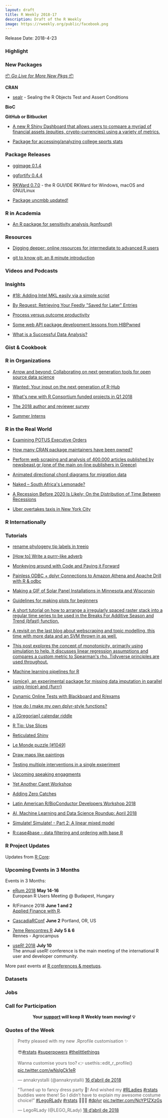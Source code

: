 ```yaml
---
layout: draft
title: R Weekly 2018-17
description: Draft of the R Weekly
image: https://rweekly.org/public/facebook.png
---
```


Release Date: 2018-4-23

###  Highlight



###  New Packages

<p class="added-hostname"><a href="https://rweekly.org/live" target="_blank" class="externalLink">📦 <i>Go Live for More New Pkgs</i> 📦</a></p>

**CRAN**

+ [sealr](https://cran.r-project.org/web/packages/sealr/index.html) - Sealing the R Objects Test and Assert Conditions


**BioC**


**GitHub or Bitbucket**

+ [A new R Shiny Dashboard that allows users to compare a myriad of financial assets (equities, crypto-currencies) using a variety of metrics.](https://github.com/pmaji/financial-asset-comparison-tool)

+ [Package for accessing/analyzing college sports stats](http://meysubb.github.io/collegeballR)


### Package Releases

+ [ggimage 0.1.4](https://guangchuangyu.github.io/2018/04/setting-ggplot2-background-with-ggbackground/)

+ [ggfortify 0.4.4](https://CRAN.R-project.org/package=ggfortify)

+ [RKWard 0.7.0](https://rkward.kde.org/News#RKWard_0.7.0_-_Split_views.2C_based_on_KF5News) - the R GUI/IDE RKWard for Windows, macOS and GNU/Linux

+ [Package uncmbb updated!](https://uncmbbtrivia.netlify.com/post/2018/04/17/package-update/)

###  R in Academia

+ [An R package for sensitivity analysis (konfound)](https://jrosen48.github.io/blog/an-r-package-for-sensitivity-analysis-konfound/)

###  Resources

+ [Digging deeper: online resources for intermediate to advanced R users](https://edomt.github.io/Intermediate-Advanced-R/)

+ [git to know git: an 8 minute introduction](http://research.libd.org/rstatsclub/2018/04/17/git-to-know-git/#.WtZuotPwa50)

###  Videos and Podcasts




### Insights

+ [#18: Adding Intel MKL easily via a simple script](http://dirk.eddelbuettel.com/blog/2018/04/15#018_mkl_for_debian_ubuntu)


+ [By Request: Retrieving Your Feedly "Saved for Later" Entries](https://rud.is/b/2018/04/16/by-request-retrieving-your-feedly-saved-for-later-entries/)


+ [Process versus outcome productivity](https://simplystatistics.org/2018/04/19/process-versus-outcome/)

+ [Some web API package development lessons from HIBPwned](https://itsalocke.com/blog/some-web-api-package-development-lessons-from-hibpwned/)

+ [What is a Successful Data Analysis?](https://simplystatistics.org/2018/04/17/what-is-a-successful-data-analysis/)


### Gist & Cookbook




###  R in Organizations

+ [Arrow and beyond: Collaborating on next generation tools for open source data science](https://blog.rstudio.com/2018/04/19/arrow-and-beyond/)


+ [Wanted: Your input on the next generation of R-Hub](https://www.r-consortium.org/announcement/2018/04/19/wanted-your-input-on-the-next-generation-of-r-hub)

+ [What's new with R Consortium funded projects in Q1 2018](https://www.r-consortium.org/blog/2018/04/16/whats-new-with-r-consortium-funded-projects-in-q1-2018)

+ [The 2018 author and reviewer survey](https://ropensci.org/blog/2018/04/17/author-survey/)

+ [Summer Interns](https://blog.rstudio.com/2018/04/18/summer-interns/)

### R in the Real World

+ [Examining POTUS Executive Orders](https://rud.is/b/2018/04/18/examining-potus-executive-orders/)

+ [How many CRAN package maintainers have been pwned?](https://itsalocke.com/blog/how-many-cran-package-maintainers-have-been-pwned/)

+ [Perform web scraping and analysis of 400.000 articles published by newsbeast.gr (one of the main on-line publishers in Greece)](https://www.manosantoniou.com/post/web-scraping-and-analyzing-400-000-articles/)

+ [Animated directional chord diagrams for migration data](https://guyabel.com/post/animated-directional-chord-diagrams/)

+ [Naked – South Africa's Lemonade?](http://ronaldrichman.co.za/2018/04/15/naked-south-africas-lemonade/)

+ [A Recession Before 2020 Is Likely; On the Distribution of Time Between Recessions](https://ntguardian.wordpress.com/2018/04/19/a-recession-before-2020-is-likely-on-the-distribution-of-time-between-recessions/)

+ [Uber overtakes taxis in New York City](http://blog.revolutionanalytics.com/2018/04/uber-overtakes-taxis-in-nyc.html)

### R Internationally



###  Tutorials

+ [rename phylogeny tip labels in treeio](https://guangchuangyu.github.io/2018/04/rename-phylogeny-tip-labels-in-treeio/)

+ [[How to] Write a purrr-like adverb](https://colinfay.me/purrr-adverb-tidyverse/)

+ [Monkeying around with Code and Paying it Forward](https://ropensci.org/blog/2018/04/20/monkeydo/)

+ [Painless ODBC  + dplyr Connections to Amazon Athena and Apache Drill with R & odbc](https://rud.is/b/2018/04/20/painless-odbc-dplyr-connections-to-amazon-athena-and-apache-drill-with-r-odbc/)

+ [Making a GIF of Solar Panel Installations in Minnesota and Wisconsin](http://katiejolly.io/blog/2018-04-17/pv-installations)

+ [Guidelines for making plots for beginners](http://stuartlee.org/2018/04/14/content/post/2018-04-14-rookie-mistakes/)

+ [A short tutorial on how to arrange a irregularly spaced raster stack into a regular time series to be used in the Breaks For Additive Season and Trend (bfast) function.](https://philippgaertner.github.io/2018/04/bfast-preparation/)

+ [A revisit on the last blog about webscraping and topic modelling, this time with more data and an SVM thrown in as well.](https://annamarbut.blogspot.com/2018/04/web-scraping-and-text-classification.html)

+ [This post explores the concept of monotonicity, primarily using simulation to help. It discusses linear regression assumptions and compares a custom metric to Spearman's rho. Tidyverse principles are used throughout.](https://tonyelhabr.rbind.io/posts/ranks-monotonicity-spearman-rho-r/)

+ [Machine learning pipelines for R](https://tlverse.org/2018/04/08/sl3_demo/)

+ [{pmice}, an experimental package for missing data imputation in parallel using {mice} and {furrr}](http://www.brodrigues.co/blog/2018-04-15-announcing_pmice/)

+ [Dynamic Online Tests with Blackboard and R/exams](http://www.R-exams.org/tutorials/exams2blackboard/)

+ [How do I make my own dplyr-style functions?](https://thisisnic.github.io/2018/04/16/how-do-i-make-my-own-dplyr-style-functions/)

+ [a [Gregorian] calendar riddle](https://xianblog.wordpress.com/2018/04/17/a-gregorian-calendar-riddle/)

+ [R Tip: Use Slices](http://www.win-vector.com/blog/2018/04/r-tip-use-slices/)

+ [Reticulated Shiny](https://rviews.rstudio.com/2018/04/17/reticulated-shiny/)

+ [Le Monde puzzle [#1049]](https://xianblog.wordpress.com/2018/04/18/le-monde-puzzle-1049/)

+ [Draw maps like paintings](https://statnmap.com/2018-04-18-draw-maps-like-paintings/)

+ [Testing multiple interventions in a single experiment](https://www.rdatagen.net/post/testing-many-interventions-in-a-single-experiment/)

+ [Upcoming speaking engagments](http://www.win-vector.com/blog/2018/04/upcoming-speaking-engagments/)

+ [Yet Another Caret Workshop](https://www.gokhan.io/post/caret-workshop/)

+ [Adding Zero Catches](http://derekogle.com/fishR/2018-04-19-Adding-Zero-Catches)

+ [Latin American R/BioConductor Developers Workshop 2018](http://lcolladotor.github.io/2018/04/19/latin-american-r-bioconductor-developers-workshop-2018/)

+ [AI, Machine Learning and Data Science Roundup: April 2018](http://blog.revolutionanalytics.com/2018/04/ai-roundup-apr-2018.html)

+ [Simulate! Simulate! - Part 2: A linear mixed model](https://aosmith.rbind.io/2018/04/23/simulate-simulate-part-2/)

+ [R:case4base - data filtering and ordering with base R](https://jozefhajnala.gitlab.io/r/r002-data-manipulation/)

<!--<div class="post-more-begin"></div><div class="post-more-end"></div>-->

###  R Project Updates

Updates from [R Core](http://developer.r-project.org/blosxom.cgi/R-devel/NEWS):



###  Upcoming Events in 3 Months

Events in 3 Months:

+ [eRum 2018](http://2018.erum.io) **May 14-16** <br />
European R Users Meeting @ Budapest, Hungary

+ R/Finance 2018 **June 1 and 2** <br />
[Applied Finance with R](http://www.rinfinance.com).

+ [CascadiaRConf](https://cascadiarconf.com/) **June 2**
Portland, OR, US

+ [7eme Rencontres R](https://r2018-rennes.sciencesconf.org/)  **July 5 & 6** <br />
Rennes - Agrocampus

+ [useR! 2018](https://user2018.r-project.org/) **July 10** <br />
The annual useR! conference is the main meeting of the international R user and developer community.

<!--

+ [LatinR 2018](http://latin-r.com/) **Sept 4-5** <br />
Buenos Aires, Argentina.

-->

More past events at [R conferences & meetups](https://conf.rweekly.org).

### Datasets




### Jobs




###  Call for Participation



<p class="hide-support added-hostname support-rweekly" style="text-align: center;font-weight: bold;">Your <a class="non-visited externalLink" href="https://www.patreon.com/rweekly" onclick="pas(this)">support</a> will keep R Weekly team moving! 💡</p>

###  Quotes of the Week

<blockquote class="twitter-tweet" data-lang="ca"><p lang="en" dir="ltr">Pretty pleased with my new .Rprofile customisation ✨<br><br>😎<a href="https://twitter.com/hashtag/rstats?src=hash&amp;ref_src=twsrc%5Etfw">#rstats</a> <a href="https://twitter.com/hashtag/superpowers?src=hash&amp;ref_src=twsrc%5Etfw">#superpowers</a> <a href="https://twitter.com/hashtag/thelittlethings?src=hash&amp;ref_src=twsrc%5Etfw">#thelittlethings</a><br><br>Wanna customise yours too? 👉 usethis::edit_r_profile() <a href="https://t.co/wNslgCk1eR">pic.twitter.com/wNslgCk1eR</a></p>&mdash; annakrystalli (@annakrystalli) <a href="https://twitter.com/annakrystalli/status/985972442219909121?ref_src=twsrc%5Etfw">16 d’abril de 2018</a></blockquote>

<blockquote class="twitter-tweet" data-lang="ca"><p lang="en" dir="ltr">“Turned up to fancy dress party 🎉!  And wished my <a href="https://twitter.com/hashtag/RLadies?src=hash&amp;ref_src=twsrc%5Etfw">#RLadies</a> <a href="https://twitter.com/hashtag/rstats?src=hash&amp;ref_src=twsrc%5Etfw">#rstats</a> buddies were there! So I didn’t have to explain my awesome costume choice!” <a href="https://twitter.com/hashtag/LegoRLady?src=hash&amp;ref_src=twsrc%5Etfw">#LegoRLady</a> <a href="https://twitter.com/hashtag/rstats?src=hash&amp;ref_src=twsrc%5Etfw">#rstats</a> 💜💛😎 <a href="https://twitter.com/hashtag/dplyr?src=hash&amp;ref_src=twsrc%5Etfw">#dplyr</a> <a href="https://t.co/NcYP1ZXzGs">pic.twitter.com/NcYP1ZXzGs</a></p>&mdash; LegoRLady (@LEGO_RLady) <a href="https://twitter.com/LEGO_RLady/status/986661916855754752?ref_src=twsrc%5Etfw">18 d’abril de 2018</a></blockquote>
